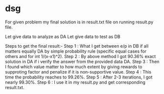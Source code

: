 # dsg
For given problem my final solution is in result.txt file on running result.py file.

Let give data to analyze as DA
Let give data to test as DB

Steps to get the final result:-
Step 1 : What I get between e/p in DB if all matters equally DA by simple probability rule (specific equal cases for others and for int 1/(x-x1)^2).
Step 2 : By above method I got 90.36% exact solution in DA if i verify the answer from the provided data DA.
Step 3 : Then I found which value matter to how much extent by giving rewards to supproting factor and penalize if it is non-supportive value.
Step 4 : This time the probability reaches to 99.26%.
Step 5 : After 2-3 iterations, I got nearly 99.30%.
Step 6 : I use it in my result.py and get corresponding result.txt.